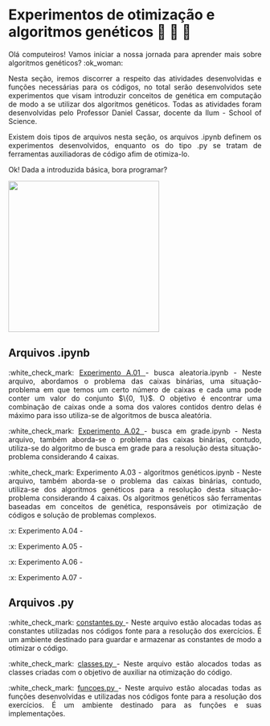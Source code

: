 # Experimentos de otimização e algoritmos genéticos :test_tube: :dna: :microscope: 

<p align="justify"> Olá computeiros! Vamos iniciar a nossa jornada para aprender mais sobre algoritmos genéticos? :ok_woman: </p>

<p align="justify">
Nesta seção, iremos discorrer a respeito das atividades desenvolvidas e funções necessárias para os códigos, no total serão desenvolvidos sete experimentos que visam introduzir conceitos de genética em computação de modo a se utilizar dos algoritmos genéticos. Todas as atividades foram desenvolvidas pelo Professor Daniel Cassar, docente da Ilum - School of Science. </p>

<p align="justify"> Existem dois tipos de arquivos nesta seção, os arquivos .ipynb definem os experimentos desenvolvidos, enquanto os do tipo .py se tratam de ferramentas auxiliadoras de código afim de otimiza-lo.</p>

<p align="justify"> Ok! Dada a introduzida básica, bora programar?</p>

<p align="justify"><img src="https://user-images.githubusercontent.com/106678040/225717363-f85c2c46-c3c2-4193-8d80-bdf15d48d438.gif" width="300" height="300" > </p>



## Arquivos .ipynb
<p align="justify">
:white_check_mark: <a href="https://github.com/monocas/Redes-Neurais-e-Algoritmos-Geneticos/blob/main/AlgoritmosGeneticos/experimento%20A.01%20-%20busca%20aleatoria.ipynb"> Experimento A.01 </a> - busca aleatoria.ipynb - Neste arquivo, abordamos o problema das caixas binárias, uma situação-problema em que temos um certo número de caixas e cada uma pode conter um valor do conjunto $\{0, 1\}$. O objetivo é encontrar uma combinação de caixas onde a soma dos valores contidos dentro delas é máximo para isso utiliza-se de algoritmos de busca aleatória. </p>

<p align="justify">
:white_check_mark: <a href="https://github.com/monocas/Redes-Neurais-e-Algoritmos-Geneticos/blob/main/AlgoritmosGeneticos/experimento%20A.02%20-%20busca%20em%20grade.ipynb"> Experimento A.02 </a> - busca em grade.ipynb - Nesta arquivo, também aborda-se o problema das caixas binárias, contudo, utiliza-se do algoritmo de busca em grade para a resolução desta situação-problema considerando 4 caixas. </p>
</p>

<p align="justify">
:white_check_mark: Experimento A.03 - algoritmos genéticos.ipynb - Neste arquivo, também aborda-se o problema das caixas binárias, contudo, utiliza-se dos algoritmos genéticos para a resolução desta situação-problema considerando 4 caixas. Os algoritmos genéticos são ferramentas baseadas em conceitos de genética, responsáveis por otimização de códigos e solução de problemas complexos.  </p>

<p align="justify">
:x: Experimento A.04 - </p>

<p align="justify">
:x: Experimento A.05 - </p>

<p align="justify">
:x: Experimento A.06 - </p>

<p align="justify">
:x: Experimento A.07 - </p>


## Arquivos .py
<p align="justify">
:white_check_mark: <a href="https://github.com/monocas/Redes-Neurais-e-Algoritmos-Geneticos/blob/main/AlgoritmosGeneticos/constantes.py">  constantes.py </a> - Neste arquivo estão alocadas todas as constantes utilizadas nos códigos fonte para a resolução dos exercícios. É um ambiente destinado para guardar e armazenar as constantes de modo a otimizar o código. </p>

<p align="justify">
:white_check_mark: <a href="https://github.com/monocas/Redes-Neurais-e-Algoritmos-Geneticos/blob/main/AlgoritmosGeneticos/classes.py">  classes.py </a> - Neste arquivo estão alocados todas as classes criadas com o objetivo de auxiliar na otimização do código. </p>

<p align="justify">
:white_check_mark: <a href="https://github.com/monocas/Redes-Neurais-e-Algoritmos-Geneticos/blob/main/AlgoritmosGeneticos/funcoes.py"> funcoes.py </a> - Neste arquivo estão alocadas todas as funções desenvolvidas e utilizadas nos códigos fonte para a resolução dos exercícios. É um ambiente destinado para as funções e suas implementações. </p>
